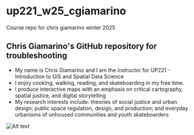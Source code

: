 # up221_w25_cgiamarino
Course repo for chris giamarino winter 2025
## Chris Giamarino's GitHub repository for troubleshooting 

* My name is Chris Giamarino and I am the instructor for UP221 - Introduction to GIS and Spatial Data Science
* I enjoy cooking, walking, reading, and skateboarding in my free time.
* I produce interactive maps with an emphasis on critical cartography, spatial justice, and digital storytelling
* My research interests include: theories of social justice and urban design; public space regulation, design, and production; and everyday urbanisms of unhoused communities and youth skateboarders

![Alt text](https://pbs.twimg.com/media/GHT5xFiagAAhBU_?format=jpg&name=large "a title")
